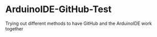 # ArduinoIDE-GitHub-Test
 Trying out different methods to have GitHub and the ArduinoIDE work together
